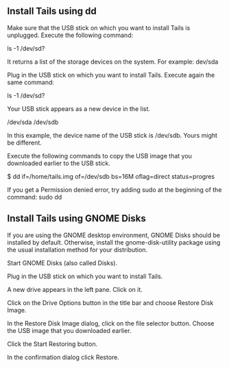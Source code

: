 Install Tails using dd
----------------------

Make sure that the USB stick on which you want to install Tails is unplugged. Execute the following command:

ls -1 /dev/sd?

It returns a list of the storage devices on the system. For example:
dev/sda

Plug in the USB stick on which you want to install Tails. Execute again the same command:

ls -1 /dev/sd?

Your USB stick appears as a new device in the list.

/dev/sda
/dev/sdb

In this example, the device name of the USB stick is /dev/sdb. Yours might be different.

Execute the following commands to copy the USB image that you downloaded earlier to the USB stick.

$ dd if=/home/tails.img of=/dev/sdb bs=16M oflag=direct status=progres

If you get a Permission denied error, try adding sudo at the beginning of the command: sudo dd 


Install Tails using GNOME Disks
-------------------------------

If you are using the GNOME desktop environment, GNOME Disks should be installed by default. Otherwise, install the gnome-disk-utility package using the usual installation method for your distribution.

Start GNOME Disks (also called Disks).

Plug in the USB stick on which you want to install Tails.

A new drive appears in the left pane. Click on it.

Click on the Drive Options button in the title bar and choose Restore Disk Image.

In the Restore Disk Image dialog, click on the file selector button. Choose the USB image that you downloaded earlier.

Click the Start Restoring button.

In the confirmation dialog click Restore.